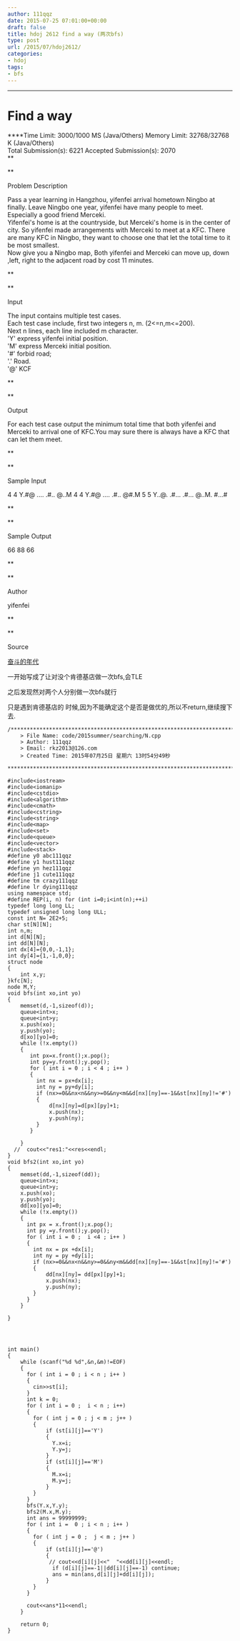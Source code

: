 ```yaml
---
author: 111qqz
date: 2015-07-25 07:01:00+00:00
draft: false
title: hdoj 2612 find a way (两次bfs)
type: post
url: /2015/07/hdoj2612/
categories:
- hdoj
tags:
- bfs
---
```


****




# Find a way




****Time Limit: 3000/1000 MS (Java/Others) Memory Limit: 32768/32768 K (Java/Others)  
Total Submission(s): 6221 Accepted Submission(s): 2070  
**  
  
**




Problem Description




Pass a year learning in Hangzhou, yifenfei arrival hometown Ningbo at finally. Leave Ningbo one year, yifenfei have many people to meet. Especially a good friend Merceki.  
Yifenfei's home is at the countryside, but Merceki's home is in the center of city. So yifenfei made arrangements with Merceki to meet at a KFC. There are many KFC in Ningbo, they want to choose one that let the total time to it be most smallest.   
Now give you a Ningbo map, Both yifenfei and Merceki can move up, down ,left, right to the adjacent road by cost 11 minutes.







**
  
**




Input




The input contains multiple test cases.  
Each test case include, first two integers n, m. (2<=n,m<=200).   
Next n lines, each line included m character.  
'Y' express yifenfei initial position.  
'M' express Merceki initial position.  
'#' forbid road;  
'.' Road.  
'@' KCF







**
  
**




Output




For each test case output the minimum total time that both yifenfei and Merceki to arrival one of KFC.You may sure there is always have a KFC that can let them meet.







**
  
**




Sample Input







4 4
Y.#@
....
.#..
@..M
4 4
Y.#@
....
.#..
@#.M
5 5
Y..@.
.#...
.#...
@..M.
#...#











**
  
**




Sample Output







66
88
66











**
  
**




Author




yifenfei







**
  
**




Source




[奋斗的年代](http://acm.hdu.edu.cn/search.php?field=problem&key=%B7%DC%B6%B7%B5%C4%C4%EA%B4%FA&source=1&searchmode=source)










一开始写成了让对没个肯德基店做一次bfs,会TLE




之后发现然对两个人分别做一次bfs就行




只是遇到肯德基店的 时候,因为不能确定这个是否是做优的,所以不return,继续搜下去.





 
 

    
    /*************************************************************************
    	> File Name: code/2015summer/searching/N.cpp
    	> Author: 111qqz
    	> Email: rkz2013@126.com 
    	> Created Time: 2015年07月25日 星期六 13时54分49秒
     ************************************************************************/
    
    #include<iostream>
    #include<iomanip>
    #include<cstdio>
    #include<algorithm>
    #include<cmath>
    #include<cstring>
    #include<string>
    #include<map>
    #include<set>
    #include<queue>
    #include<vector>
    #include<stack>
    #define y0 abc111qqz
    #define y1 hust111qqz
    #define yn hez111qqz
    #define j1 cute111qqz
    #define tm crazy111qqz
    #define lr dying111qqz
    using namespace std;
    #define REP(i, n) for (int i=0;i<int(n);++i)  
    typedef long long LL;
    typedef unsigned long long ULL;
    const int N= 2E2+5;
    char st[N][N];
    int n,m;
    int d[N][N];
    int dd[N][N];
    int dx[4]={0,0,-1,1};
    int dy[4]={1,-1,0,0};
    struct node
    {
        int x,y;
    }kfc[N];
    node M,Y;
    void bfs(int xo,int yo)
    {
        memset(d,-1,sizeof(d));
        queue<int>x;
        queue<int>y;
        x.push(xo);
        y.push(yo);
        d[xo][yo]=0;
        while (!x.empty())
        {
    	   int px=x.front();x.pop();
    	   int py=y.front();y.pop();
    	   for ( int i = 0 ; i < 4 ; i++ )
    	   {
    		 int nx = px+dx[i];
    		 int ny = py+dy[i];
    		 if (nx>=0&&nx<n&&ny>=0&&ny<m&&d[nx][ny]==-1&&st[nx][ny]!='#')
    		 {
    	 	     d[nx][ny]=d[px][py]+1;
    		     x.push(nx);
    		     y.push(ny);
    		 }
    	   }
    
        }
      //  cout<<"res1:"<<res<<endl;
    }
    void bfs2(int xo,int yo)
    {
        memset(dd,-1,sizeof(dd));
        queue<int>x;
        queue<int>y;
        x.push(xo);
        y.push(yo);
        dd[xo][yo]=0;
        while (!x.empty())
        {
    	  int px = x.front();x.pop();
    	  int py =y.front();y.pop();
    	  for ( int i = 0 ;  i <4 ; i++ )
    	  {
    		int nx = px +dx[i];
    		int ny = py +dy[i];
    		if (nx>=0&&nx<n&&ny>=0&&ny<m&&dd[nx][ny]==-1&&st[nx][ny]!='#')
    		{
    		    dd[nx][ny]= dd[px][py]+1;
    		    x.push(nx);
    		    y.push(ny);
    		}
    	  }
        }
    
    }
    
    
    
    
    int main()
    {
        while (scanf("%d %d",&n,&m)!=EOF)
        {
    	  for ( int i = 0 ; i < n ; i++ )
    	  {
    		cin>>st[i];
    	  }
    	  int k = 0;
    	  for ( int i = 0 ;  i < n ; i++)
    	  {
    		for ( int j = 0 ; j < m ; j++ )
    		{
    		    if (st[i][j]=='Y')
    		    {
    			  Y.x=i;
    	 		  Y.y=j;
    		    }
    		    if (st[i][j]=='M')
    		    {
    	 		  M.x=i;
    			  M.y=j;
    	 	    }
    		}
    	  }
    	  bfs(Y.x,Y.y);
    	  bfs2(M.x,M.y);
    	  int ans = 99999999;
    	  for ( int i =  0 ; i < n ; i++ )
    	  {
    		for ( int j = 0 ;  j < m ; j++ )
    		{
    		    if (st[i][j]=='@')
    		    {
    			 // cout<<d[i][j]<<"  "<<dd[i][j]<<endl;
    			  if (d[i][j]==-1||dd[i][j]==-1) continue;
    			  ans = min(ans,d[i][j]+dd[i][j]);
    		    }
    		}
    	  }
    	  
    	  cout<<ans*11<<endl;
        }
      
    	return 0;
    }
    



